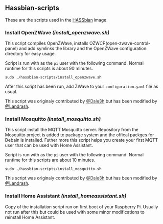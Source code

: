 ## Hassbian-scripts

These are the scripts used in the [HASSbian](https://github.com/home-assistant/pi-gen) image.

### Install OpenZWave *(install_openzwave.sh)*
This script compiles OpenZWave, installs OZWCP(open-zwave-control-panel) and add symlinks the library and the OpenZWave configuration directory for easy usage.

Script is run with as the `pi` user with the following command. Normal runtime for this scripts is about 90 minutes.
```
sudo ./hassbian-scripts/install_openzwave.sh
```
After this script has been run, add ZWave to your `configuration.yaml` file as usual.

This script was originaly contributed by [@Dale3h](https://github.com/dale3h) but has been modified by [@Landrash](https://github.com/Landrash).

### Install Mosquitto *(install_mosquitto.sh)*
This script install the MQTT Mosquitto server. Repository from the Mosquitto project is added to package system and the offical packges for Debain is installed. Futher more this script helps you create your first MQTT user that can be used with Home Assistant.

Script is run with as the `pi` user with the following command. Normal runtime for this scripts are about 10 minutes.
```
sudo ./hassbian-scripts/install_mosquitto.sh
```
This script was originaly contributed by [@Dale3h](https://github.com/dale3h) but has been modified by [@Landrash](https://github.com/Landrash).

### Install Home Assistant *(install_homeassistant.sh)*
Copy of the installation script run on first boot of your Raspberry Pi. Usually not run after this but could be used with some minor modifications to reinstall Home Assistant.
